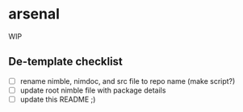 # arsenal

WIP

## De-template checklist
- [ ] rename nimble, nimdoc, and src file to repo name (make script?)
- [ ] update root nimble file with package details
- [ ] update this README ;)

